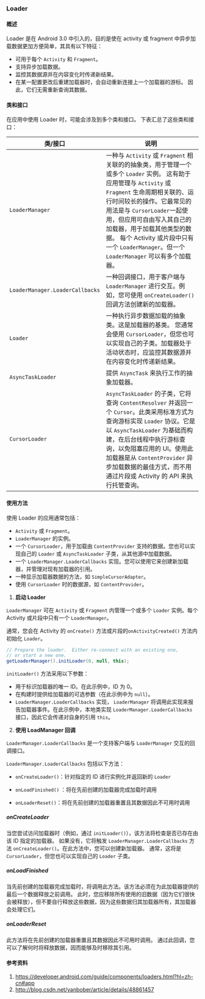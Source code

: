 ### Loader

#### 概述

Loader 是在 Android 3.0 中引入的，目的是使在 activity 或 fragment 中异步加载数据更加方便简单，其具有以下特征：

- 可用于每个 `Activity` 和 `Fragment`。
- 支持异步加载数据。
- 监控其数据源并在内容变化时传递新结果。
- 在某一配置更改后重建加载器时，会自动重新连接上一个加载器的游标。 因此，它们无需重新查询其数据。

#### 类和接口

在应用中使用 Loader 时，可能会涉及到多个类和接口。 下表汇总了这些类和接口：

| 类/接口                            | 说明                                       |
| ------------------------------- | ---------------------------------------- |
| `LoaderManager`                 | 一种与 `Activity` 或 `Fragment` 相关联的的抽象类，用于管理一个或多个 `Loader` 实例。 这有助于应用管理与 `Activity` 或 `Fragment` 生命周期相关联的、运行时间较长的操作。它最常见的用法是与 `CursorLoader`一起使用，但应用可自由写入其自己的加载器，用于加载其他类型的数据。 每个 Activity 或片段中只有一个 `LoaderManager`。但一个 `LoaderManager` 可以有多个加载器。 |
| `LoaderManager.LoaderCallbacks` | 一种回调接口，用于客户端与 `LoaderManager` 进行交互。例如，您可使用 `onCreateLoader()` 回调方法创建新的加载器。 |
| `Loader`                        | 一种执行异步数据加载的抽象类。这是加载器的基类。 您通常会使用 `CursorLoader`，但您也可以实现自己的子类。加载器处于活动状态时，应监控其数据源并在内容变化时传递新结果。 |
| `AsyncTaskLoader`               | 提供 `AsyncTask` 来执行工作的抽象加载器。              |
| `CursorLoader`                  | `AsyncTaskLoader` 的子类，它将查询 `ContentResolver` 并返回一个 `Cursor`。此类采用标准方式为查询游标实现 `Loader` 协议。它是以 `AsyncTaskLoader` 为基础而构建，在后台线程中执行游标查询，以免阻塞应用的 UI。使用此加载器是从 `ContentProvider` 异步加载数据的最佳方式，而不用通过片段或 Activity 的 API 来执行托管查询。 |

#### 使用方法

使用 Loader 的应用通常包括：

- `Activity` 或 `Fragment`。
- `LoaderManager` 的实例。
- 一个 `CursorLoader`，用于加载由 `ContentProvider` 支持的数据。您也可以实现自己的 `Loader` 或 `AsyncTaskLoader` 子类，从其他源中加载数据。
- 一个 `LoaderManager.LoaderCallbacks` 实现。您可以使用它来创建新加载器，并管理对现有加载器的引用。
- 一种显示加载器数据的方法，如 `SimpleCursorAdapter`。
- 使用 `CursorLoader` 时的数据源，如 `ContentProvider`。



1. **启动 Loader**

`LoaderManager` 可在 `Activity` 或 `Fragment` 内管理一个或多个 `Loader` 实例。每个 Activity 或片段中只有一个 `LoaderManager`。

通常，您会在 Activity 的 `onCreate()` 方法或片段的`onActivityCreated()` 方法内初始化 `Loader`。

```java
// Prepare the loader.  Either re-connect with an existing one,
// or start a new one.
getLoaderManager().initLoader(0, null, this);
```

`initLoader()` 方法采用以下参数：

- 用于标识加载器的唯一 ID。在此示例中，ID 为 0。
- 在构建时提供给加载器的可选参数（在此示例中为 `null`）。
- `LoaderManager.LoaderCallbacks` 实现， `LoaderManager` 将调用此实现来报告加载器事件。在此示例中，本地类实现 `LoaderManager.LoaderCallbacks` 接口，因此它会传递对自身的引用 `this`。

2. **使用 LoadManager 回调**

`LoaderManager.LoaderCallbacks` 是一个支持客户端与 `LoaderManager` 交互的回调接口。

`LoaderManager.LoaderCallbacks` 包括以下方法：

- `onCreateLoader()`：针对指定的 ID 进行实例化并返回新的 `Loader`


- `onLoadFinished()` ：将在先前创建的加载器完成加载时调用


- `onLoaderReset()`：将在先前创建的加载器重置且其数据因此不可用时调用

##### onCreateLoader

当您尝试访问加载器时（例如，通过 `initLoader()`），该方法将检查是否已存在由该 ID 指定的加载器。 如果没有，它将触发 `LoaderManager.LoaderCallbacks` 方法 `onCreateLoader()`。在此方法中，您可以创建新加载器。 通常，这将是 `CursorLoader`，但您也可以实现自己的 `Loader` 子类。

##### onLoadFinished

当先前创建的加载器完成加载时，将调用此方法。该方法必须在为此加载器提供的最后一个数据释放之前调用。 此时，您应移除所有使用的旧数据（因为它们很快会被释放），但不要自行释放这些数据，因为这些数据归其加载器所有，其加载器会处理它们。

##### onLoaderReset

此方法将在先前创建的加载器重置且其数据因此不可用时调用。 通过此回调，您可以了解何时将释放数据，因而能够及时移除其引用。



#### 参考资料

1. <https://developer.android.com/guide/components/loaders.html?hl=zh-cn#app>
2. <http://blog.csdn.net/yanbober/article/details/48861457>

